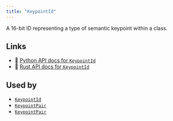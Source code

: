 ```yaml
---
title: "KeypointId"
---
```


A 16-bit ID representing a type of semantic keypoint within a class.


## Links
 * 🐍 [Python API docs for `KeypointId`](https://ref.rerun.io/docs/python/nightly/common/datatypes#rerun.datatypes.KeypointId)
 * 🦀 [Rust API docs for `KeypointId`](https://docs.rs/rerun/0.9.0-alpha.10/rerun/datatypes/struct.KeypointId.html)


## Used by

* [`KeypointId`](../components/keypoint_id.md)
* [`KeypointPair`](../datatypes/keypoint_pair.md)
* [`KeypointPair`](../datatypes/keypoint_pair.md)
